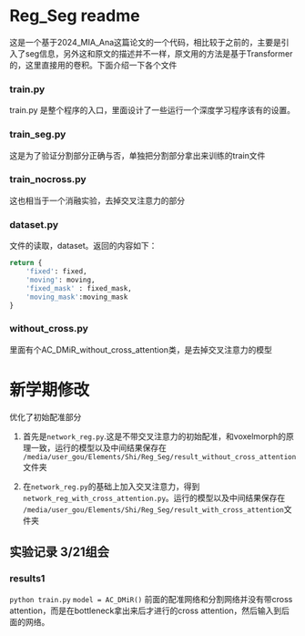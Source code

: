 # Reg_Seg readme

这是一个基于2024_MIA_Ana这篇论文的一个代码，相比较于之前的，主要是引入了seg信息，另外这和原文的描述并不一样，原文用的方法是基于Transformer的，这里直接用的卷积。下面介绍一下各个文件

### train.py
train.py 是整个程序的入口，里面设计了一些运行一个深度学习程序该有的设置。

### train_seg.py

这是为了验证分割部分正确与否，单独把分割部分拿出来训练的train文件

### train_nocross.py

这也相当于一个消融实验，去掉交叉注意力的部分

### dataset.py
文件的读取，dataset。返回的内容如下：

```python
return {
    'fixed': fixed,
    'moving': moving,
    'fixed_mask' : fixed_mask,
    'moving_mask':moving_mask
}
```
### without_cross.py
里面有个AC_DMiR_without_cross_attention类，是去掉交叉注意力的模型


# 新学期修改
优化了初始配准部分
1. 首先是`network_reg.py`.这是不带交叉注意力的初始配准，和voxelmorph的原理一致，运行的模型以及中间结果保存在 `/media/user_gou/Elements/Shi/Reg_Seg/result_without_cross_attention`文件夹


2. 在`network_reg.py`的基础上加入交叉注意力，得到`network_reg_with_cross_attention.py`。运行的模型以及中间结果保存在 `/media/user_gou/Elements/Shi/Reg_Seg/result_with_cross_attention`文件夹

## 实验记录 3/21组会
### results1
`python train.py`
`model = AC_DMiR()`
前面的配准网络和分割网络并没有带cross attention，而是在bottleneck拿出来后才进行的cross attention，然后输入到后面的网络。
